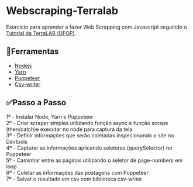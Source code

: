 # Webscraping-Terralab
Exercício para aprender a fazer Web Scrapping com Javascript seguindo o [Tutorial da TerraLAB (UFOP)](http://www2.decom.ufop.br/terralab/tutorial-como-realizar-um-scraping-de-dados-em-um-website/).

<h2>🔨Ferramentas</h2>

- [Nodejs](https://nodejs.org/en/download)
- [Yarn](https://classic.yarnpkg.com/en/docs/install/#windows-stable)
- [Puppeteer](https://github.com/puppeteer/puppeteer)
- [Csv-writer](https://www.npmjs.com/package/csv-writer)

<h2>✅Passo a Passo</h2>

1º - Instalar Node, Yarn e Puppeteer </br>
2º - Criar scraper simples utilizando função async e função scrape (then/catch)e executar no node para captura da tela </br>
3º - Definir informações que serão coletadas inspecionando o site no Devtools </br>
4º - Capturar as informações aplicando seletores (querySelector) no Puppeteer </br>
5º - Caminhar entre as páginas utilizando o seletor de page-numbers em loop</br>
6º - Coletar as informações das postagens com Puppeteer</br>
7º - Salvar o resultado em csv com biblioteca csv-writer</br>
